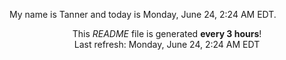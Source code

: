 My name is Tanner and today is Monday, June 24, 2:24 AM EDT.

<p align="center">This <i>README</i> file is generated <b>every 3 hours</b>!</br>Last refresh: Monday, June 24, 2:24 AM EDT<br /></p>
